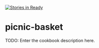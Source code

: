 [![Stories in Ready](https://badge.waffle.io/mattstratton/picnic-basket.png?label=ready&title=Ready)](https://waffle.io/mattstratton/picnic-basket)
# picnic-basket

TODO: Enter the cookbook description here.

